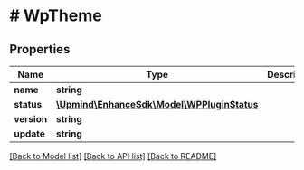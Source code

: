 # # WpTheme

## Properties

Name | Type | Description | Notes
------------ | ------------- | ------------- | -------------
**name** | **string** |  |
**status** | [**\Upmind\EnhanceSdk\Model\WPPluginStatus**](WPPluginStatus.md) |  |
**version** | **string** |  |
**update** | **string** |  | [optional]

[[Back to Model list]](../../README.md#models) [[Back to API list]](../../README.md#endpoints) [[Back to README]](../../README.md)
